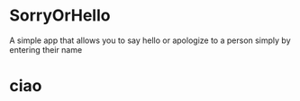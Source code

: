 # SorryOrHello
A simple app that allows you to say hello or apologize to a person simply by entering their name
<h1>ciao</h1>
